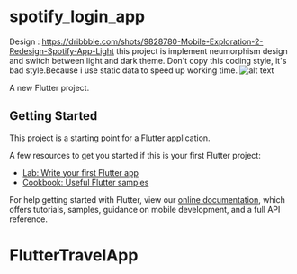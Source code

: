 # spotify_login_app

Design : https://dribbble.com/shots/9828780-Mobile-Exploration-2-Redesign-Spotify-App-Light
this project is implement neumorphism design and switch between light and dark theme.
Don't copy this coding style, it's bad style.Because i use static data to speed up working time.
![alt text](https://cdn.dribbble.com/users/3949873/screenshots/9828780/media/cdd6a65f77e422ff8408843ff8a54aa4.png)

A new Flutter project.

## Getting Started

This project is a starting point for a Flutter application.

A few resources to get you started if this is your first Flutter project:

- [Lab: Write your first Flutter app](https://flutter.dev/docs/get-started/codelab)
- [Cookbook: Useful Flutter samples](https://flutter.dev/docs/cookbook)

For help getting started with Flutter, view our
[online documentation](https://flutter.dev/docs), which offers tutorials,
samples, guidance on mobile development, and a full API reference.
# FlutterTravelApp

